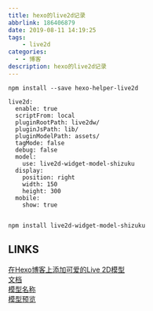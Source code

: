 ```yaml
---
title: hexo的live2d记录
abbrlink: 186406879
date: 2019-08-11 14:19:25
tags:
	- live2d
categories:
  - - 博客
description: hexo的live2d记录
---
```


```
npm install --save hexo-helper-live2d

live2d:
  enable: true
  scriptFrom: local
  pluginRootPath: live2dw/
  pluginJsPath: lib/
  pluginModelPath: assets/
  tagMode: false
  debug: false
  model:
    use: live2d-widget-model-shizuku
  display:
    position: right
    width: 150
    height: 300
  mobile:
    show: true


npm install live2d-widget-model-shizuku

```

## LINKS
[在Hexo博客上添加可爱的Live 2D模型](https://www.jianshu.com/p/4b61d8702cfa)  
[文档](https://github.com/EYHN/hexo-helper-live2d/blob/master/README.zh-CN.md)  
[模型名称](https://github.com/xiazeyu/live2d-widget-models)  
[模型预览](https://huaji8.top/post/live2d-plugin-2.0/)  
